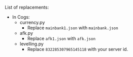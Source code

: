 List of replacements:
- In Cogs:
    - currency.py
        - Replace `mainbank1.json` with `mainbank.json`
    - afk.py
        - Replace `afk1.json` with `afk.json`
    - levelling.py
        - Replace `832285307965145118` with your server id.
    